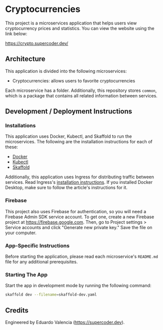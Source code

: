 # Cryptocurrencies

This project is a microservices application that helps users view cryptocurrency prices and statistics. You can view the website using the link below:

https://crypto.supercoder.dev/

## Architecture

This application is divided into the following microservices:

- Cryptocurrencies: allows users to favorite cryptocurrencies

Each microservice has a folder. Additionally, this repository stores `common`, which is a package that contains all related information between services.

## Development / Deployment Instructions

### Installations

This application uses Docker, Kubectl, and Skaffold to run the microservices. The following are the installation instructions for each of these:

- [Docker](https://www.docker.com/get-started)
- [Kubectl](https://kubernetes.io/docs/tasks/tools/)
- [Skaffold](https://skaffold.dev/docs/install/)

Additionally, this application uses Ingress for distributing traffic between services. Read Ingress's [installation instructions](https://kubernetes.github.io/ingress-nginx/deploy/). If you installed Docker Desktop, make sure to follow the article's instructions for it.

### Firebase

This project also uses Firebase for authentication, so you will need a Firebase Admin SDK service account. To get one, create a new Firebase project at https://firebase.google.com. Then, go to Project settings > Service accounts and click "Generate new private key." Save the file on your computer.

### App-Specific Instructions

Before starting the application, please read each microservice's `README.md` file for any additional prerequisites.

### Starting The App

Start the app in development mode by running the following command:

```bash
skaffold dev --filename=skaffold-dev.yaml
```

## Credits

Engineered by Eduardo Valencia (https://supercoder.dev).
